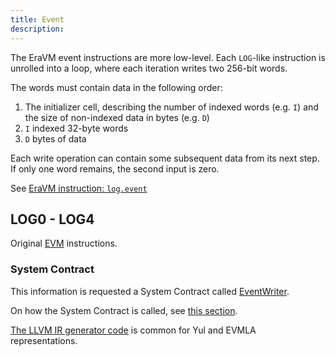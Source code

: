 ```yaml
---
title: Event
description:
---
```


The EraVM event instructions are more low-level. Each `LOG`-like instruction is unrolled into a loop, where each iteration writes two 256-bit words.

The words must contain data in the following order:

1. The initializer cell, describing the number of indexed words (e.g. `I`) and the size of non-indexed data in bytes (e.g. `D`)
2. `I` indexed 32-byte words
3. `D` bytes of data

Each write operation can contain some subsequent data from its next step. If only one word remains, the second input is zero.

See [EraVM instruction: `log.event`](https://matter-labs.github.io/eravm-spec/spec.html#EventDefinition)

## LOG0 - LOG4

Original [EVM](https://www.evm.codes/#a0?fork=shanghai) instructions.

### System Contract

This information is requested a System Contract called [EventWriter](https://github.com/matter-labs/era-system-contracts/blob/main/contracts/EventWriter.yul).

On how the System Contract is called, see [this section](../../system-contracts#event-handler).

[The LLVM IR generator code](https://github.com/matter-labs/era-compiler-llvm-context/blob/main/src/eravm/evm/event.rs#L20)
is common for Yul and EVMLA representations.
